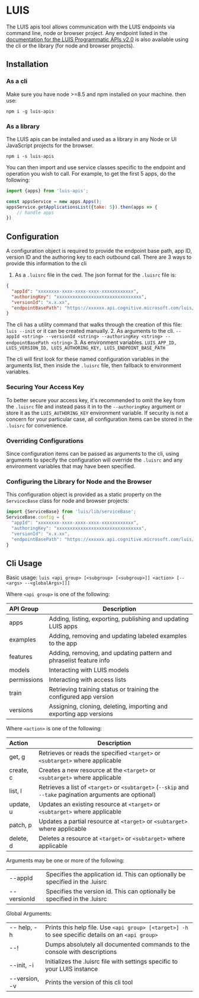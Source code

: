 # LUIS

The LUIS apis tool allows communication with the LUIS endpoints via command line, node or browser project. 
Any endpoint listed in the [documentation for the LUIS Programmatic APIs v2.0](https://westus.dev.cognitive.microsoft.com/docs/services/5890b47c39e2bb17b84a55ff/operations/5890b47c39e2bb052c5b9c2f)
is also available using the cli or the library (for node and browser projects). 

## Installation
### As a cli
Make sure you have node >=8.5 and npm installed on your machine. then use:

`npm i -g luis-apis`

### As a library
The LUIS apis can be installed and used as a library in any Node or UI JavaScript projects for the browser.

`npm i -s luis-apis`

You can then import and use service classes specific to the endpoint and operation you wish to call.
For example, to get the first 5 apps, do the following:
```js
import {apps} from 'luis-apis';

const appsService = new apps.Apps();
appsService.getApplicationsList({take: 5}).then(apps => {
    // handle apps
})
```

## Configuration
A configuration object is required to provide the endpoint base path, app ID, version ID and the 
authoring key to each outbound call. There are 3 ways to provide this information to the cli
1. As a `.luisrc` file in the cwd. 
The json format for the `.luisrc` file is:
```json
{
  "appId": "xxxxxxxx-xxxx-xxxx-xxxx-xxxxxxxxxxxx",
  "authoringKey": "xxxxxxxxxxxxxxxxxxxxxxxxxxxxxxxx",
  "versionId": "x.x.xx",
  "endpointBasePath": "https://xxxxxx.api.cognitive.microsoft.com/luis/api/v2.0"
}
```
The cli has a utility command that walks through the creation of this file:
`luis --init`
or it can be created manually.
2. As arguments to the cli. `--appId <string> --versionId <string> --authoringKey <string> --endpointBasePath <string>`
3. As environment variables. `LUIS_APP_ID, LUIS_VERSION_ID, LUIS_AUTHORING_KEY, LUIS_ENDPOINT_BASE_PATH`

The cli will first look for these named configuration variables in the arguments list, then inside the `.luisrc` file, 
then fallback to environment variables. 

### Securing Your Access Key
To better secure your access key, it's recommended to omit the key from the `.luisrc` 
file and instead pass it in to the `--authoringKey` argument or store it as the `LUIS_AUTHORING_KEY` 
environment variable. If security is not a concern for your particular case, all configuration items 
can be stored in the `.luisrc` for convenience.

### Overriding Configurations
Since configuration items can be passed as arguments to the cli, using arguments to specify 
the configuration will override the `.luisrc` and any environment variables that may have been specified.

### Configuring the Library for Node and the Browser
This configuration object is provided as a static property on the `ServicecBase` class for node and browser projects:
```js
import {ServiceBase} from 'luis/lib/serviceBase';
ServiceBase.config = {
  "appId": "xxxxxxxx-xxxx-xxxx-xxxx-xxxxxxxxxxxx",
  "authoringKey": "xxxxxxxxxxxxxxxxxxxxxxxxxxxxxxxx",
  "versionId": "x.x.xx",
  "endpointBasePath": "https://xxxxxx.api.cognitive.microsoft.com/luis/api/v2.0"
}
```

## Cli Usage
Basic usage: `luis <api group> [<subgroup> [<subgroup>]] <action> [--<args> --<globalArgs>]]]`

Where `<api group>` is one of the following:

| API Group                                 | Description                                                   |
| :---------------------------------------- | --------------------------------------------------------------|
| apps                                      | Adding, listing, exporting, publishing and updating LUIS apps |
| examples                                  | Adding, removing and updating labeled examples to the app     |
| features                                  | Adding, removing, and updating pattern and phraselist feature info |
| models                                    | Interacting with LUIS models                                  |
| permissions                               | Interacting with access lists                                 |
| train                                     | Retrieving training status or training the configured app version|
| versions                                  | Assigning, cloning, deleting, importing and exporting app versions|

Where `<action>` is one of the following:

| Action                                    | Description                                                    
| :-----------------------------------------|-----------------------------------------------------------------|
| get,    g                                 | Retrieves or reads the specified `<target>` or `<subtarget>` where applicable |
| create, c                                 | Creates a new resource at the `<target>` or `<subtarget>` where applicable |
| list,   l                                 | Retrieves a list of `<target>` or `<subtarget>` (`--skip` and `--take` pagination arguments are optional) |
| update, u                                 | Updates an existing resource at `<target>` or `<subtarget>` where applicable |
| patch,  p                                 | Updates a partial resource at `<target>` or `<subtarget>` where applicable |
| delete, d                                 | Deletes a resource at `<target>` or `<subtarget>` where applicable |

Arguments may be one or more of the following:

|                                           |                                                                  |
| :-----------------------------------------|------------------------------------------------------------------|
| --appId                                   | Specifies the application id. This can optionally be specified in the .luisrc |
| --versionId                               | Specifies the version id. This can optionally be specified in the .luisrc |

Global Arguments:

|                                           |                                                                  |
| :-----------------------------------------|------------------------------------------------------------------|
| -- help, -h                               | Prints this help file. Use `<api group> [<target>] -h` to see specific details on an `<api group>`
| --!                                       | Dumps absolutely all documented commands to the console with descriptions |
| --init, -i                                | Initializes the .luisrc file with settings specific to your LUIS instance |
| --version, -v                             | Prints the version of this cli tool |